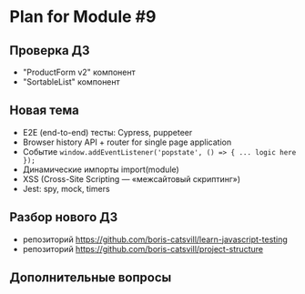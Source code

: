 # Plan for Module #9

## Проверка ДЗ

* "ProductForm v2" компонент
* "SortableList" компонент

## Новая тема 

* E2E (end-to-end) тесты: Cypress, puppeteer
* Browser history API + router for single page application 
* Событие `window.addEventListener('popstate', () => { ... logic here });`
* Динамические импорты import(module)
* XSS (Cross-Site Scripting — «межсайтовый скриптинг»)
* Jest: spy, mock, timers 

## Разбор нового ДЗ

* репозиторий https://github.com/boris-catsvill/learn-javascript-testing
* репозиторий https://github.com/boris-catsvill/project-structure

## Дополнительные вопросы
